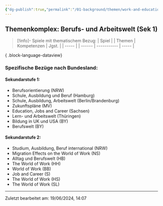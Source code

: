 ```yaml
---
{"dg-publish":true,"permalink":"/01-background/themen/work-and-education/","tags":["topic"],"noteIcon":"1"}
---
```


## Themenkomplex: Berufs- und Arbeitswelt (Sek 1)
>[!info]- Spiele mit thematischem Bezug:
> | Spiel |  | Themen | Kompetenzen | Jgst. |
> | ----- |  | ------ | ----------- | ----- |
> 
{ .block-language-dataview}
### Spezifische Bezüge nach Bundesland:
#### Sekundarstufe 1:
- Berufsorientierung (NRW)
- Schule, Ausbildung und Beruf  (Hamburg)
- Schule, Ausbildung, Arbeitswelt (Berlin/Brandenburg)
- Zukunftspläne (MV)
- Education, Jobs and Career (Sachsen)
- Lern- und Arbeitswelt (Thüringen)
- Bildung in UK und USA (BY)
- Berufswelt (BY)

#### Sekundarstufe 2:
- Studium, Ausbildung, Beruf international (NRW)
- Migration Effects on the World of Work (NS)
- Alltag und Berufswelt (HB)
- The World of Work (HH)
- World of Work (BB)
- Job and Career (S)
- The World of Work (HS)
- The World of Work (SL)
---
Zuletzt bearbeitet am: 19/06/2024, 14:07